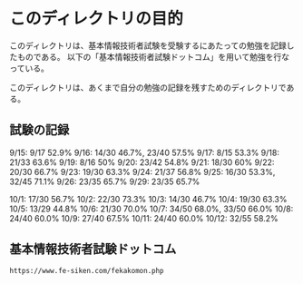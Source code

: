 # このディレクトリの目的

このディレクトリは、基本情報技術者試験を受験するにあたっての勉強を記録したものである。
以下の「基本情報技術者試験ドットコム」を用いて勉強を行なっている。

このディレクトリは、あくまで自分の勉強の記録を残すためのディレクトリである。

## 試験の記録

9/15: 9/17 52.9%
9/16: 14/30 46.7%, 23/40 57.5%
9/17: 8/15 53.3%
9/18: 21/33 63.6%
9/19: 8/16 50%
9/20: 23/42 54.8%
9/21: 18/30 60%
9/22: 20/30 66.7%
9/23: 19/30 63.3%
9/24: 21/37 56.8%
9/25: 16/30 53.3%, 32/45 71.1%
9/26: 23/35 65.7%
9/29: 23/35 65.7%

10/1: 17/30 56.7%
10/2: 22/30 73.3%
10/3: 14/30 46.7%
10/4: 19/30 63.3%
10/5: 13/29 44.8%
10/6: 21/30 70.0%
10/7: 34/50 68.0%, 33/50 66.0%
10/8: 24/40 60.0%
10/9: 27/40 67.5%
10/11: 24/40 60.0%
10/12: 32/55 58.2%

## 基本情報技術者試験ドットコム

`https://www.fe-siken.com/fekakomon.php`
